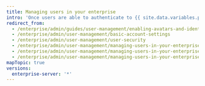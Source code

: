 ```yaml
---
title: Managing users in your enterprise
intro: 'Once users are able to authenticate to {{ site.data.variables.product.product_location_enterprise }}, they''ll want to set up a few basic custom profile settings like an avatar and email notifications.'
redirect_from:
  - /enterprise/admin/guides/user-management/enabling-avatars-and-identicons/
  - /enterprise/admin/user-management/basic-account-settings
  - /enterprise/admin/user-management/user-security
  - /enterprise/admin/user-management/managing-users-in-your-enterprise
  - /enterprise/admin/user-management/managing-users-in-your-enterprise
  - /enterprise/admin/user-management/managing-users-in-your-enterprise
mapTopic: true
versions:
  enterprise-server: '*'
---
```


